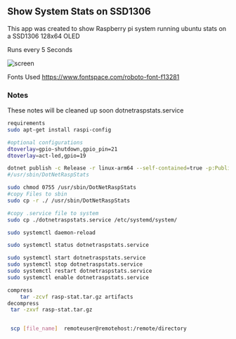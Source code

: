 ## Show System Stats on SSD1306
 This app was created to show Raspberry pi system running ubuntu stats on a SSD1306 128x64 OLED
 
 Runs every 5 Seconds
 
![screen](https://github.com/timothydodd/DotNetRaspStats/assets/8201238/9faae8b0-8f06-400d-aa2d-fe281cc21713)

Fonts Used
https://www.fontspace.com/roboto-font-f13281


### Notes
These notes will be cleaned up soon
dotnetraspstats.service
``` bash
requirements
sudo apt-get install raspi-config

#optional configurations
dtoverlay=gpio-shutdown,gpio_pin=21
dtoverlay=act-led,gpio=19

dotnet publish -c Release -r linux-arm64 --self-contained=true -p:PublishSingleFile=true -p:GenerateRuntimeConfigurationFiles=true -o artifacts
#/usr/sbin/DotNetRaspStats

sudo chmod 0755 /usr/sbin/DotNetRaspStats
#copy Files to sbin
sudo cp -r ./ /usr/sbin/DotNetRaspStats

#copy .service file to system
sudo cp ./dotnetraspstats.service /etc/systemd/system/

sudo systemctl daemon-reload

sudo systemctl status dotnetraspstats.service

sudo systemctl start dotnetraspstats.service
sudo systemctl stop dotnetraspstats.service
sudo systemctl restart dotnetraspstats.service
sudo systemctl enable dotnetraspstats.service

compress
    tar -zcvf rasp-stat.tar.gz artifacts
decompress
 tar -zxvf rasp-stat.tar.gz


 scp [file_name]  remoteuser@remotehost:/remote/directory
```



